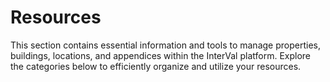 # Resources

This section contains essential information and tools to manage properties, buildings, locations, and appendices within the InterVal platform. Explore the categories below to efficiently organize and utilize your resources.
